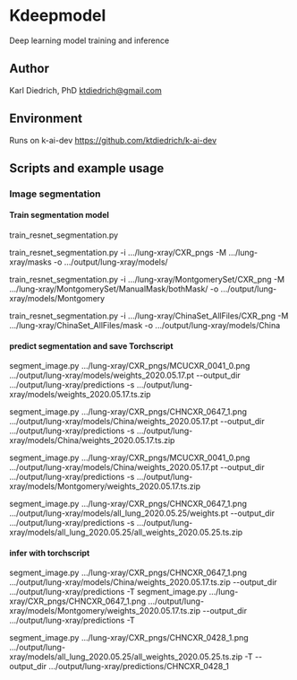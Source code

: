 # Kdeepmodel

Deep learning model training and inference 

## Author 

Karl Diedrich, PhD <ktdiedrich@gmail.com>

## Environment 

Runs on k-ai-dev https://github.com/ktdiedrich/k-ai-dev 

## Scripts and example usage 

### Image segmentation 

#### Train segmentation model 

train_resnet_segmentation.py

train_resnet_segmentation.py -i  .../lung-xray/CXR_pngs -M  .../lung-xray/masks -o  .../output/lung-xray/models/

train_resnet_segmentation.py -i  .../lung-xray/MontgomerySet/CXR_png -M  .../lung-xray/MontgomerySet/ManualMask/bothMask/ -o  .../output/lung-xray/models/Montgomery

train_resnet_segmentation.py -i  .../lung-xray/ChinaSet_AllFiles/CXR_png -M  .../lung-xray/ChinaSet_AllFiles/mask -o  .../output/lung-xray/models/China


#### predict segmentation and save Torchscript 

segment_image.py  .../lung-xray/CXR_pngs/MCUCXR_0041_0.png  .../output/lung-xray/models/weights_2020.05.17.pt --output_dir  .../output/lung-xray/predictions -s  .../output/lung-xray/models/weights_2020.05.17.ts.zip

segment_image.py  .../lung-xray/CXR_pngs/CHNCXR_0647_1.png  .../output/lung-xray/models/China/weights_2020.05.17.pt --output_dir  .../output/lung-xray/predictions -s  .../output/lung-xray/models/China/weights_2020.05.17.ts.zip

segment_image.py  .../lung-xray/CXR_pngs/MCUCXR_0041_0.png  .../output/lung-xray/models/China/weights_2020.05.17.pt --output_dir  .../output/lung-xray/predictions -s  .../output/lung-xray/models/Montgomery/weights_2020.05.17.ts.zip

segment_image.py  .../lung-xray/CXR_pngs/CHNCXR_0647_1.png  .../output/lung-xray/models/all_lung_2020.05.25/weights.pt --output_dir  .../output/lung-xray/predictions -s  .../output/lung-xray/models/all_lung_2020.05.25/all_weights_2020.05.25.ts.zip
#### infer with torchscript 

segment_image.py  .../lung-xray/CXR_pngs/CHNCXR_0647_1.png  .../output/lung-xray/models/China/weights_2020.05.17.ts.zip --output_dir  .../output/lung-xray/predictions -T
segment_image.py  .../lung-xray/CXR_pngs/CHNCXR_0647_1.png  .../output/lung-xray/models/Montgomery/weights_2020.05.17.ts.zip --output_dir  .../output/lung-xray/predictions -T

segment_image.py  .../lung-xray/CXR_pngs/CHNCXR_0428_1.png  .../output/lung-xray/models/all_lung_2020.05.25/all_weights_2020.05.25.ts.zip -T --output_dir  .../output/lung-xray/predictions/CHNCXR_0428_1


